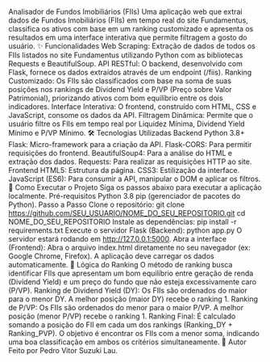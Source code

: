 Analisador de Fundos Imobiliários (FIIs)
Uma aplicação web que extrai dados de Fundos Imobiliários (FIIs) em tempo real do site Fundamentus, classifica os ativos com base em um ranking customizado e apresenta os resultados em uma interface interativa que permite filtragem a gosto do usuário.
✨ Funcionalidades
Web Scraping: Extração de dados de todos os FIIs listados no site Fundamentus utilizando Python com as bibliotecas Requests e BeautifulSoup.
API RESTful: O backend, desenvolvido com Flask, fornece os dados extraídos através de um endpoint (/fiis).
Ranking Customizado: Os FIIs são classificados com base na soma de suas posições nos rankings de Dividend Yield e P/VP (Preço sobre Valor Patrimonial), priorizando ativos com bom equilíbrio entre os dois indicadores.
Interface Interativa: O frontend, construído com HTML, CSS e JavaScript, consome os dados da API.
Filtragem Dinâmica: Permite que o usuário filtre os FIIs em tempo real por Liquidez Mínima, Dividend Yield Mínimo e P/VP Mínimo.
🛠️ Tecnologias Utilizadas
Backend
Python 3.8+
Flask: Micro-framework para a criação da API.
Flask-CORS: Para permitir requisições do frontend.
BeautifulSoup4: Para a análise do HTML e extração dos dados.
Requests: Para realizar as requisições HTTP ao site.
Frontend
HTML5: Estrutura da página.
CSS3: Estilização da interface.
JavaScript (ES6): Para consumir a API, manipular o DOM e aplicar os filtros.
🚀 Como Executar o Projeto
Siga os passos abaixo para executar a aplicação localmente.
Pré-requisitos
Python 3.8
pip (gerenciador de pacotes do Python).
Passo a Passo
Clone o repositório:
git clone https://github.com/SEU_USUARIO/NOME_DO_SEU_REPOSITORIO.git
cd NOME_DO_SEU_REPOSITORIO
Instale as dependências:
pip install -r requirements.txt
Execute o servidor Flask (Backend):
python app.py
O servidor estará rodando em http://127.0.0.1:5000.
Abra a interface (Frontend):
Abra o arquivo index.html diretamente no seu navegador (ex: Google Chrome, Firefox).
A aplicação deve carregar os dados automaticamente.
🧠 Lógica do Ranking
O método de ranking busca identificar FIIs que apresentam um bom equilíbrio entre geração de renda (Dividend Yield) e um preço do fundo que não esteja excessivamente caro (P/VP).
Ranking de Dividend Yield (DY): Os FIIs são ordenados do maior para o menor DY. A melhor posição (maior DY) recebe o ranking 1.
Ranking de P/VP: Os FIIs são ordenados do menor para o maior P/VP. A melhor posição (menor P/VP) recebe o ranking 1.
Ranking Final: É calculado somando a posição do FII em cada um dos rankings (Ranking_DY + Ranking_PVP).
O objetivo é encontrar os FIIs com a menor soma, indicando uma boa classificação em ambos os critérios simultaneamente.
📝 Autor
Feito por Pedro Vitor Suzuki Lau.
